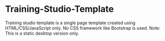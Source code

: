 # Training-Studio-Template
Training studio template is a single page template created using HTML/CSS/JavaScript only. No CSS framework like Bootstrap is used.
Note: This is a static desktop version only.
